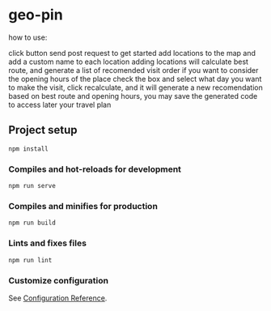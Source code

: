# geo-pin

how to use:

click button send post request to get started
add locations to the map and add a custom name to each location
adding locations will calculate best route, and generate a list of recomended visit order
if you want to consider the opening hours of the place check the box and select what day you want to make the visit, click recalculate, and it will generate a new recomendation based on best route and opening hours, you may save the generated code to access later your travel plan

## Project setup

```
npm install
```

### Compiles and hot-reloads for development

```
npm run serve
```

### Compiles and minifies for production

```
npm run build
```

### Lints and fixes files

```
npm run lint
```

### Customize configuration

See [Configuration Reference](https://cli.vuejs.org/config/).
